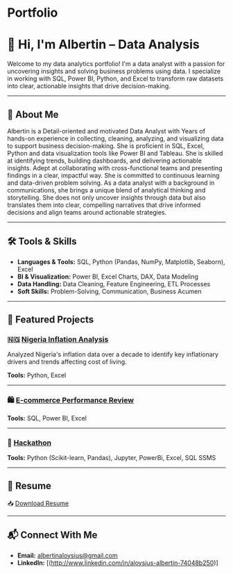 # Portfolio
# 👋 Hi, I'm Albertin – Data Analysis
Welcome to my data analytics portfolio! I'm a data analyst with a passion for uncovering insights and solving business problems using data. I specialize in working with SQL, Power BI, Python, and Excel to transform raw datasets into clear, actionable insights that drive decision-making.

---

## 🧠 About Me
Albertin is a Detail-oriented and motivated Data Analyst with Years of hands-on experience in collecting, cleaning, analyzing, and visualizing data to support business decision-making. She is proficient in SQL, Excel, Python and data visualization tools like Power BI and Tableau. She is skilled at identifying trends, building dashboards, and delivering actionable insights. Adept at collaborating with cross-functional teams and presenting findings in a clear, impactful way. She is committed to continuous learning and data-driven problem solving. As a data analyst with a background in communications, she brings a unique blend of analytical thinking and storytelling. She does not only uncover insights through data but also translates them into clear, compelling narratives that drive informed decisions and align teams around actionable strategies.

---

## 🛠️ Tools & Skills

- **Languages & Tools:** SQL, Python (Pandas, NumPy, Matplotlib, Seaborn), Excel
- **BI & Visualization:** Power BI, Excel Charts, DAX, Data Modeling
- **Data Handling:** Data Cleaning, Feature Engineering, ETL Processes
- **Soft Skills:** Problem-Solving, Communication, Business Acumen

---

## 📁 Featured Projects

### 🇳🇬 [Nigeria Inflation Analysis](https://drive.google.com/drive/folders/1P9_ZOTY0MfRMJhUa2fIVWZlpDlDDz0Y_?usp=drive_link)
Analyzed Nigeria's inflation data over a decade to identify key inflationary drivers and trends affecting cost of living.

**Tools:** Python, Excel  


---

### 🛍️ [E-commerce Performance Review](https://drive.google.com/drive/folders/1AuDbI41G0V-BjoWbjMLoTx_ZT1p1nPbk?usp=drive_link)

**Tools:** SQL, Power BI, Excel  

---

### 🧠 [Hackathon](https://drive.google.com/drive/folders/1JxpSPyxU50XSYtfRlYTzyJtjkjCrPKIa?usp=drive_link)


**Tools:** Python (Scikit-learn, Pandas), Jupyter, PowerBi, Excel, SQL SSMS 


---

## 📄 Resume

📥 [Download Resume](https://drive.google.com/file/d/1574jxmylANk2IpdoeQR4uv_DK0qmWDSg/view)

---

## 📬 Connect With Me

- **Email:** albertinaloysius@gmail.com 
- **LinkedIn:** [(http://www.linkedin.com/in/aloysius-albertin-74048b250)] 
